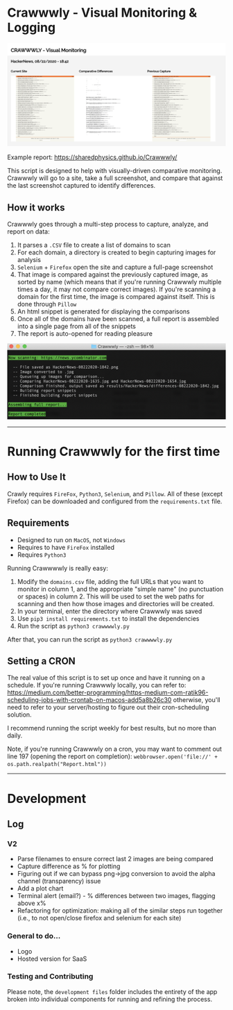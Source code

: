 # Crawwwly - Visual Monitoring & Logging

![Example comparison, 10 minutes apart](example.png)

Example report: https://sharedphysics.github.io/Crawwwly/

This script is designed to help with visually-driven comparative monitoring. Crawwwly will go to a site, take a full screenshot, and compare that against the last screenshot captured to identify differences.

## How it works

Crawwwly goes through a multi-step process to capture, analyze, and report on data:

1. It parses a `.CSV` file to create a list of domains to scan
2. For each domain, a directory is created to begin capturing images for analysis
3. `Selenium` + `Firefox` open the site and capture a full-page screenshot
4. That image is compared against the previously captured image, as sorted by name (which means that if you're running Crawwwly multiple times a day, it may not compare correct images). If you're scanning a domain for the first time, the image is compared against itself. This is done through `Pillow`
5. An html snippet is generated for displaying the comparisons
6. Once all of the domains have been scanned, a full report is assembled into a single page from all of the snippets
7. The report is auto-opened for reading pleasure

![terminal logging](terminal.png)

---

# Running Crawwwly for the first time

## How to Use It
Crawly requires `FireFox`, `Python3`, `Selenium`, and `Pillow`. All of these (except Firefox) can be downloaded and configured from the `requirements.txt` file.

## Requirements
- Designed to run on `MacOS`, not `Windows`
- Requires to have `FireFox` installed
- Requires `Python3`

Running Crawwwwly is really easy:

1. Modify the `domains.csv` file, adding the full URLs that you want to monitor in column 1, and the appropriate "simple name" (no punctuation or spaces) in column 2. This will be used to set the web paths for scanning and then how those images and directories will be created.
2. In your terminal, enter the directory where Crawwwly was saved
3. Use `pip3 install requirements.txt` to install the dependencies
4. Run the script as `python3 crawwwwly.py` 

After that, you can run the script as `python3 crawwwwly.py`

## Setting a CRON

The real value of this script is to set up once and have it running on a schedule. If you're running Crawwwly locally, you can refer to: https://medium.com/better-programming/https-medium-com-ratik96-scheduling-jobs-with-crontab-on-macos-add5a8b26c30 otherwise, you'll need to refer to your server/hosting to figure out their cron-scheduling solution. 

I recommend running the script weekly for best results, but no more than daily.

Note, if you're running Crawwwly on a cron, you may want to comment out line 197 (opening the report on completion): `webbrowser.open('file://' + os.path.realpath("Report.html"))` 

---

# Development

## Log

### V2
- Parse filenames to ensure correct last 2 images are being compared
- Capture difference as % for plotting
- Figuring out if we can bypass png->jpg conversion to avoid the alpha channel (transparency) issue
- Add a plot chart
- Terminal alert (email?) - % differences between two images, flagging above x%
- Refactoring for optimization: making all of the similar steps run together (i.e., to not open/close firefox and selenium for each site)

### General to do...
- Logo
- Hosted version for SaaS

### Testing and Contributing
Please note, the `development files` folder includes the entirety of the app broken into individual components for running and refining the process. 